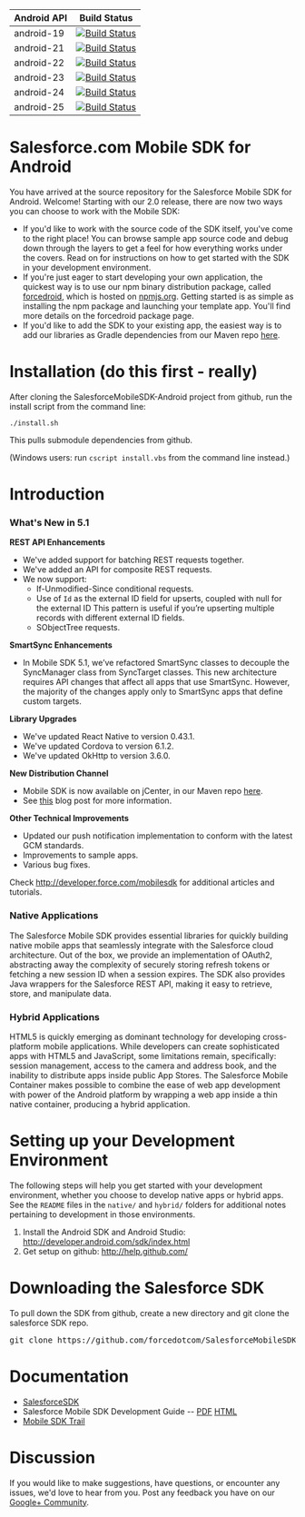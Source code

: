 | Android API | Build Status |
|-------------|--------------|
| android-19  |[![Build Status](https://forcedotcom.github.io/SalesforceMobileSDK-TestResults/Android-test-results/Android-19/dev/latest/buildstatus.svg)](https://forcedotcom.github.io/SalesforceMobileSDK-TestResults/Android-test-results/Android-19/dev/latest/index.html)|
| android-21  |[![Build Status](https://forcedotcom.github.io/SalesforceMobileSDK-TestResults/Android-test-results/Android-21/dev/latest/buildstatus.svg)](https://forcedotcom.github.io/SalesforceMobileSDK-TestResults/Android-test-results/Android-21/dev/latest/index.html)|
| android-22  |[![Build Status](https://forcedotcom.github.io/SalesforceMobileSDK-TestResults/Android-test-results/Android-22/dev/latest/buildstatus.svg)](https://forcedotcom.github.io/SalesforceMobileSDK-TestResults/Android-test-results/Android-22/dev/latest/index.html)|
| android-23  |[![Build Status](https://forcedotcom.github.io/SalesforceMobileSDK-TestResults/Android-test-results/Android-23/dev/latest/buildstatus.svg)](https://forcedotcom.github.io/SalesforceMobileSDK-TestResults/Android-test-results/Android-23/dev/latest/index.html)|
| android-24  |[![Build Status](https://forcedotcom.github.io/SalesforceMobileSDK-TestResults/Android-test-results/Android-24/dev/latest/buildstatus.svg)](https://forcedotcom.github.io/SalesforceMobileSDK-TestResults/Android-test-results/Android-24/dev/latest/index.html)|
| android-25  |[![Build Status](https://forcedotcom.github.io/SalesforceMobileSDK-TestResults/Android-test-results/Android-25/dev/latest/buildstatus.svg)](https://forcedotcom.github.io/SalesforceMobileSDK-TestResults/Android-test-results/Android-25/dev/latest/index.html)|

# Salesforce.com Mobile SDK for Android

You have arrived at the source repository for the Salesforce Mobile SDK for Android. Welcome! Starting with our 2.0 release, there are now two ways you can choose to work with the Mobile SDK:

- If you'd like to work with the source code of the SDK itself, you've come to the right place! You can browse sample app source code and debug down through the layers to get a feel for how everything works under the covers. Read on for instructions on how to get started with the SDK in your development environment.
- If you're just eager to start developing your own application, the quickest way is to use our npm binary distribution package, called [forcedroid](https://npmjs.org/package/forcedroid), which is hosted on [npmjs.org](https://npmjs.org/). Getting started is as simple as installing the npm package and launching your template app. You'll find more details on the forcedroid package page.
- If you'd like to add the SDK to your existing app, the easiest way is to add our libraries as Gradle dependencies from our Maven repo [here](https://bintray.com/forcedotcom/salesforcemobilesdk).

Installation (do this first - really)
==

After cloning the SalesforceMobileSDK-Android project from github, run the install script from the command line:

`./install.sh`

This pulls submodule dependencies from github.

(Windows users: run `cscript install.vbs` from the command line instead.)

Introduction
==

### What's New in 5.1

**REST API Enhancements**
- We've added support for batching REST requests together.
- We've added an API for composite REST requests.
- We now support:
	- If-Unmodified-Since conditional requests.
	- Use of `Id` as the external ID field for upserts, coupled with null for the external ID This pattern is useful if you’re upserting multiple records with different external ID fields.
	- SObjectTree requests.

**SmartSync Enhancements**
- In Mobile SDK 5.1, we’ve refactored SmartSync classes to decouple the SyncManager class from SyncTarget classes. This new architecture requires API changes that affect all apps that use SmartSync. However, the majority of the changes apply only to SmartSync apps that define custom targets.

**Library Upgrades**
- We've updated React Native to version 0.43.1.
- We've updated Cordova to version 6.1.2.
- We've updated OkHttp to version 3.6.0.

**New Distribution Channel**
- Mobile SDK is now available on jCenter, in our Maven repo [here](https://bintray.com/forcedotcom/salesforcemobilesdk).
- See [this](https://rwhitleysfdc.wordpress.com/2017/02/14/consuming-mobile-sdk-for-android-through-gradle) blog post for more information.

**Other Technical Improvements**
- Updated our push notification implementation to conform with the latest GCM standards.
- Improvements to sample apps.
- Various bug fixes.

Check http://developer.force.com/mobilesdk for additional articles and tutorials.

### Native Applications
The Salesforce Mobile SDK provides essential libraries for quickly building native mobile apps that seamlessly integrate with the Salesforce cloud architecture.  Out of the box, we provide an implementation of OAuth2, abstracting away the complexity of securely storing refresh tokens or fetching a new session ID when a session expires. The SDK also provides Java wrappers for the Salesforce REST API, making it easy to retrieve, store, and manipulate data.

### Hybrid Applications
HTML5 is quickly emerging as dominant technology for developing cross-platform mobile applications. While developers can create sophisticated apps with HTML5 and JavaScript, some limitations remain, specifically: session management, access to the camera and address book, and the inability to distribute apps inside public App Stores. The Salesforce Mobile Container makes possible to combine the ease of web app development with power of the Android platform by wrapping a web app inside a thin native container, producing a hybrid application.

Setting up your Development Environment
==

The following steps will help you get started with your development environment, whether you choose to develop native apps or hybrid apps. See the `README` files in the `native/` and `hybrid/` folders for additional notes pertaining to development in those environments.

1. Install the Android SDK and Android Studio: http://developer.android.com/sdk/index.html
2. Get setup on github: http://help.github.com/

Downloading the Salesforce SDK
==

To pull down the SDK from github, create a new directory and git clone the salesforce SDK repo.
<pre>
git clone https://github.com/forcedotcom/SalesforceMobileSDK-Android.git
</pre>

Documentation
==

* [SalesforceSDK](http://forcedotcom.github.com/SalesforceMobileSDK-Android/index.html)
* Salesforce Mobile SDK Development Guide -- [PDF](https://github.com/forcedotcom/SalesforceMobileSDK-Shared/blob/master/doc/mobile_sdk.pdf) [HTML](https://developer.salesforce.com/docs/atlas.en-us.mobile_sdk.meta/mobile_sdk/preface_intro.htm)
* [Mobile SDK Trail](https://trailhead.salesforce.com/trails/mobile_sdk_intro)

Discussion
==

If you would like to make suggestions, have questions, or encounter any issues, we'd love to hear from you.  Post any feedback you have on our [Google+ Community](https://plus.google.com/communities/114225252149514546445).

